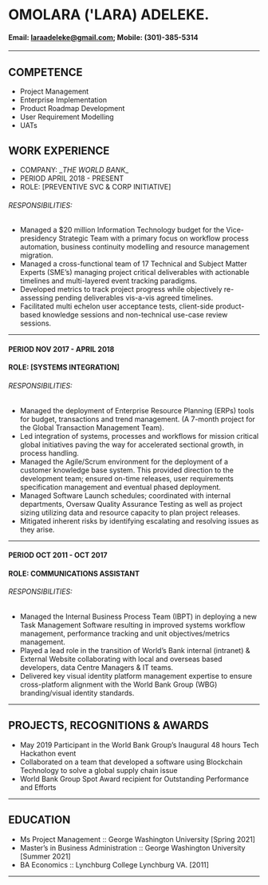 # OMOLARA ('LARA) ADELEKE.
#### Email: laraadeleke@gmail.com; Mobile: (301)-385-5314

******************************************


## COMPETENCE
- Project Management
- Enterprise Implementation
- Product Roadmap Development
- User Requirement Modelling
- UATs

## WORK EXPERIENCE
+ COMPANY: \__THE WORLD BANK__
+ PERIOD APRIL 2018 - PRESENT
+ ROLE: [PREVENTIVE SVC & CORP INITIATIVE]

###### RESPONSIBILITIES:
- Managed a $20 million Information Technology budget for the Vice-presidency Strategic Team with a primary focus on workflow process automation, business continuity modelling and resource management migration.
- Managed a cross-functional team of 17 Technical and Subject Matter Experts (SME’s) managing project critical deliverables with actionable timelines and multi-layered event tracking paradigms. 
-	Developed metrics to track project progress while objectively re-assessing pending deliverables vis-a-vis agreed timelines. 
-	Facilitated multi echelon user acceptance tests, client-side product-based knowledge sessions and non-technical use-case review sessions. 

******************************************

#### PERIOD NOV 2017 - APRIL 2018
#### ROLE: [SYSTEMS INTEGRATION]

###### RESPONSIBILITIES:
-	Managed the deployment of Enterprise Resource Planning (ERPs) tools for budget, transactions and trend management. (A 7-month project for the Global Transaction Management Team).
-	Led integration of systems, processes and workflows for mission critical global initiatives paving the way for accelerated sectional growth, in process handling. 
-	Managed the Agile/Scrum environment for the deployment of a customer knowledge base system. This provided direction to the development team; ensured on-time releases, user requirements specification management and eventual phased deployment.
-	Managed Software Launch schedules; coordinated with internal departments, Oversaw Quality Assurance Testing as well as project sizing utilizing data and resource capacity to plan project releases.
-	Mitigated inherent risks by identifying escalating and resolving issues as they arise. 

******************************************

#### PERIOD OCT 2011 - OCT 2017
#### ROLE: COMMUNICATIONS ASSISTANT

###### RESPONSIBILITIES:
-	Managed the Internal Business Process Team (IBPT) in deploying a new Task Management Software resulting in improved systems workflow management, performance tracking and unit objectives/metrics management. 
-	Played a lead role in the transition of World’s Bank internal (intranet) & External Website collaborating with local and overseas based developers, data Centre Managers & IT teams. 
-	Delivered key visual identity platform management expertise to ensure cross-platform alignment with the World Bank Group (WBG) branding/visual identity standards.

******************************************
## PROJECTS, RECOGNITIONS & AWARDS 
- May 2019 Participant in the World Bank Group’s Inaugural 48 hours Tech Hackathon event
-	Collaborated on a team that developed a software using Blockchain Technology to solve a global supply chain issue
-	World Bank Group Spot Award recipient for Outstanding Performance and Efforts


******************************************
## EDUCATION

-	Ms Project Management
:: George Washington University	[Spring 2021]
-	Master’s in Business Administration
:: George Washington University	[Summer 2021]
-	BA Economics
  :: Lynchburg College Lynchburg VA.	[2011]


******************************************
&nbsp;
&nbsp;


